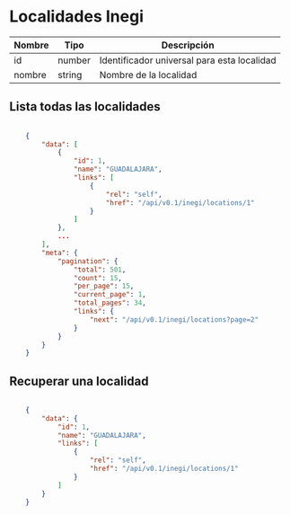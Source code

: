 # Localidades Inegi

 Nombre    | Tipo    | Descripción
---------- | ------- | -------
 id | number | Identificador universal para esta localidad
 nombre | string | Nombre de la localidad 

## Lista todas las localidades

```json
	
	{
	    "data": [
	        {
	            "id": 1,
	            "name": "GUADALAJARA",
	            "links": [
	                {
	                    "rel": "self",
	                    "href": "/api/v0.1/inegi/locations/1"
	                }
	            ]
	        },
	        ...
	    ],
	    "meta": {
	        "pagination": {
	            "total": 501,
	            "count": 15,
	            "per_page": 15,
	            "current_page": 1,
	            "total_pages": 34,
	            "links": {
	                "next": "/api/v0.1/inegi/locations?page=2"
	            }
	        }
	    }
	}

```

## Recuperar una localidad

```json
	
	{
	    "data": {
	        "id": 1,
	        "name": "GUADALAJARA",
	        "links": [
	            {
	                "rel": "self",
	                "href": "/api/v0.1/inegi/locations/1"
	            }
	        ]
	    }
	}

```
